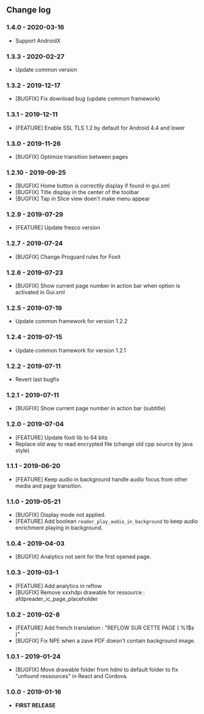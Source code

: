 ## <a name="Changelog"></a> Change log

### 1.4.0 - 2020-03-16
- Support AndroidX

### 1.3.3 - 2020-02-27
- Update common version

### 1.3.2 - 2019-12-17
 - [BUGFIX] Fix download bug (update common framework)

### 1.3.1 - 2019-12-11
- [FEATURE] Enable SSL TLS 1.2 by default for Android 4.4 and lower

### 1.3.0 - 2019-11-26
- [BUGFIX] Optimize transition between pages

### 1.2.10 - 2019-09-25
- [BUGFIX] Home button is correctlly display if found in gui.xml
- [BUGFIX] Title display in the center of the toolbar
- [BUGFIX] Tap in Slice view doen't make menu appear

### 1.2.9 - 2019-07-29
- [FEATURE] Update fresco version

### 1.2.7 - 2019-07-24
- [BUGFIX] Change Proguard rules for Foxit

### 1.2.6 - 2019-07-23
- [BUGFIX] Show current page number in action bar when option is activated in Gui.xml

### 1.2.5 - 2019-07-19
- Update common framework for version 1.2.2

### 1.2.4 - 2019-07-15
- Update common framework for version 1.2.1

### 1.2.2 - 2019-07-11
- Revert last bugfix

### 1.2.1 - 2019-07-11
- [BUGFIX] Show current page number in action bar (subtitle)

### 1.2.0 - 2019-07-04
- [FEATURE] Update foxit lib to 64 bits
- Replace old way to read encrypted file (change old cpp source by java style)

### 1.1.1 - 2019-06-20
- [FEATURE] Keep audio in background handle audio focus from other media and page transition.

### 1.1.0 - 2019-05-21
- [BUGFIX] Display mode not applied.
- [FEATURE] Add boolean `reader_play_audio_in_background` to keep audio enrichment playing in background.

### 1.0.4 - 2019-04-03
- [BUGFIX] Analytics not sent for the first opened page.

### 1.0.3 - 2019-03-1
- [FEATURE] Add analytics in reflow
- [BUGFIX] Remove xxxhdpi drawable for ressource : afdpreader_ic_page_placeholder

### 1.0.2 - 2019-02-8
- [FEATURE] Add french translation : "REFLOW SUR CETTE PAGE ( %1$s )"
- [BUGFIX] Fix NPE when a zave PDF doesn't contain background image.

### 1.0.1 - 2019-01-24
- [BUGFIX] Move drawable folder from hdmi to default folder to fix "unfound ressources" in React and Cordova.

### 1.0.0 - 2019-01-16
- **FIRST RELEASE**

